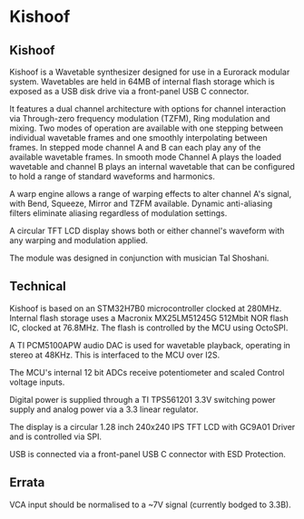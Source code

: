 # Kishoof

Kishoof
--------

Kishoof is a Wavetable synthesizer designed for use in a Eurorack modular system. Wavetables are held in 64MB of internal flash storage which is exposed as a USB disk drive via a front-panel USB C connector.

It features a dual channel architecture with options for channel interaction via Through-zero frequency modulation (TZFM), Ring modulation and mixing. Two modes of operation are available with one stepping between individual wavetable frames and one smoothly interpolating between frames. In stepped mode channel A and B can each play any of the available wavetable frames. In smooth mode Channel A plays the loaded wavetable and channel B plays an internal wavetable that can be configured to hold a range of standard waveforms and harmonics.

A warp engine allows a range of warping effects to alter channel A's signal, with Bend, Squeeze, Mirror and TZFM available. Dynamic anti-aliasing filters eliminate aliasing regardless of modulation settings.

A circular TFT LCD display shows both or either channel's waveform with any warping and modulation applied.

The module was designed in conjunction with musician Tal Shoshani.

Technical
---------

Kishoof is based on an STM32H7B0 microcontroller clocked at 280MHz. Internal flash storage uses a Macronix MX25LM51245G 512Mbit NOR flash IC, clocked at 76.8MHz. The flash is controlled by the MCU using OctoSPI.

A TI PCM5100APW audio DAC is used for wavetable playback, operating in stereo at 48KHz. This is interfaced to the MCU over I2S.

The MCU's internal 12 bit ADCs receive potentiometer and scaled Control voltage inputs.

Digital power is supplied through a TI TPS561201 3.3V switching power supply and analog power via a 3.3 linear regulator.

The display is a circular 1.28 inch 240x240 IPS TFT LCD with GC9A01 Driver and is controlled via SPI.

USB is connected via a front-panel USB C connector with ESD Protection.


Errata
------

VCA input should be normalised to a ~7V signal (currently bodged to 3.3B).